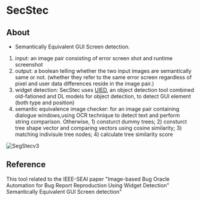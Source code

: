 # SecStec
## About
 - Semantically Equivalent GUI Screen detection. 
 1. input: an image pair consisting of  error screen shot and runtime screenshot
 2. output: a boolean telling whether the two input images are semantically same or not. (whether they refer to the same error screen regardless of pixel and user data differences reside in the image pair.)
 3. widget detection: SecStec uses [UIED](https://github.com/MulongXie/UIED), an object detection tool combined old-fationed and DL models for object detection, to detect GUI element (both type and position)
 4. semantic equivalence image checker: for an image pair containing dialogue windows,using OCR technique to detect text and perform string comparison. Otherwise, 1) consturct dummy trees; 2) consturct tree shape vector and comparing vectors using cosine similarity; 3) matching indivisule tree nodes; 4) calculate tree similarity score
 
 ![SegStecv3](https://user-images.githubusercontent.com/48971920/114656895-da806680-9d29-11eb-9384-56d2a5ff8795.png)

 

## Reference
This tool related to the IEEE-SEAI paper "Image-based Bug Oracle Automation for Bug Report Reproduction Using Widget Detection" Semantically Equivalent GUI Screen detection"




